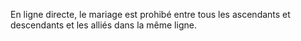   
 En ligne directe, le mariage est prohibé entre tous les ascendants et descendants et les alliés dans la même ligne.  

  
